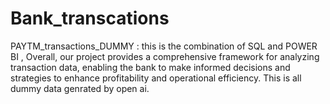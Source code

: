 # Bank_transcations
PAYTM_transactions_DUMMY : this is the combination of SQL and POWER BI , Overall, our project provides a comprehensive framework for analyzing transaction data, enabling the bank to make informed decisions and strategies to enhance profitability and operational efficiency. This is all dummy data genrated by open ai.
